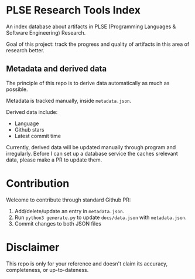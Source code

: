 PLSE Research Tools Index
=========================

An index database about artifacts in PLSE (Programming Languages & Software Engineering)
Research.

Goal of this project: track the progress and quality of artifacts in this
area of research better.

## Metadata and derived data

The principle of this repo is to derive data automatically as much as possible.

Metadata is tracked manually, inside `metadata.json`.

Derived data include:

- Language
- Github stars
- Latest commit time

Currently, derived data will be updated manually through program and irregularly.
Before I can set up a database service the caches srelevant data, please make a PR to update them.

# Contribution

Welcome to contribute through standard Github PR:

1. Add/delete/update an entry in `metadata.json`.
2. Run `python3 generate.py` to update `docs/data.json` with `metadata.json`.
3. Commit changes to both JSON files

# Disclaimer

This repo is only for your reference and doesn't claim its accuracy, completeness, or up-to-dateness.
